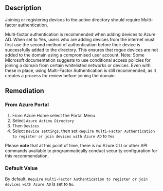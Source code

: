 ## Description

Joining or registering devices to the active directory should require Multi-factor authentication.

Multi-factor authentication is recommended when adding devices to Azure AD. When set to Yes, users who are adding devices from the internet must first use the second method of authentication before their device is successfully added to the directory. This ensures that rogue devices are not added to the domain using a compromised user account. Note: Some Microsoft documentation suggests to use conditional access policies for joining a domain from certain whitelisted networks or devices. Even with
these in place, using Multi-Factor Authentication is still recommended, as it creates a process for review before joining the domain.

## Remediation

### From Azure Portal

1. From Azure Home select the Portal Menu
2. Select `Azure Active Directory`
3. Then `Devices`
4. Select `Device settings`, then set `Require Multi-Factor Authentication to register or join devices with Azure AD` to `Yes`

Please **note** that at this point of time, there is no Azure CLI or other API commands available to programmatically conduct security configuration for this recommendation.

### Default Value

By default, `Require Multi-Factor Authentication to register or join devices with Azure AD` is set to `No`.